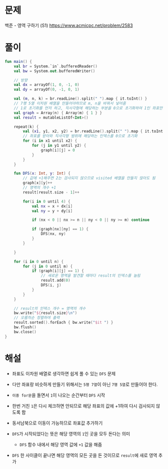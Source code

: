 # 문제
백준 - 영역 구하기 (S1)
https://www.acmicpc.net/problem/2583


# 풀이

```Kotlin
fun main() {
    val br = System.`in`.bufferedReader()
    val bw = System.out.bufferedWriter()

    // 방향
    val dx = arrayOf(1, 0, -1, 0)
    val dy = arrayOf(0, -1, 0, 1)

    val (m, n, k) = br.readLine().split(" ").map { it.toInt() }
    // 7행 5열 이차원 배열을 만들어야하므로 m, n을 바꿔서 넣어줌
    // 1로 초기화를 먼저 하고, 직사각형에 해당하는 부분을 0으로 초기화하여 1인 좌표만 셀 것
    val graph = Array(n) { Array(m) { 1 } }
    val result = mutableListOf<Int>()

    repeat(k) {
        val (x1, y1, x2, y2) = br.readLine().split(" ").map { it.toInt() }
        // 좌표를 받아와 직사각형 범위에 해당하는 인덱스를 0으로 초기화
        for (i in x1 until x2) {
            for (j in y1 until y2) {
                graph[i][j] = 0
            }
        }
    }

    fun DFS(x: Int, y: Int) {
        // 값에 +1해주면 2는 검사되지 않으므로 visited 배열을 만들지 않아도 됨
        graph[x][y]++
        // 영역의 개수 +1
        result[result.size - 1]++

        for(i in 0 until 4) {
            val nx = x + dx[i]
            val ny = y + dy[i]

            if (nx < 0 || nx >= n || ny < 0 || ny >= m) continue

            if (graph[nx][ny] == 1) {
                DFS(nx, ny)
            }
        }

    }

    for (i in 0 until n) {
        for (j in 0 until m) {
            if (graph[i][j] == 1) {
                // 새로운 영역을 발견할 때마다 result의 인덱스를 늘림
                result.add(0)
                DFS(i, j)
            }
        }
    }

    // result의 인덱스 개수 = 영역의 개수
    bw.write("${result.size}\n")
    // 오름차순 정렬하여 출력
    result.sorted().forEach { bw.write("$it ") }
    bw.flush()
    bw.close()
}
```


# 해설
* 좌표도 이차원 배열로 생각하면 쉽게 풀 수 있는 `DFS` 문제
* 다만 좌표랑 비슷하게 만들기 위해서는 `5행 7열`이 아닌 `7행 5열`로 만들어야 한다.

* `이중 for문`을 돌면서 `1`이 나오는 순간부터 `DFS` 시작
* 한번 거친 `1`은 다시 체크하면 안되므로 해당 좌표의 값에 +1하여 다시 검사되지 않도록 함
* 동서남북으로 이동이 가능하므로 좌표값 추가하기
* `DFS`가 시작되었다는 뜻은 해당 영역의 `1`인 곳을 모두 돈다는 의미
    * `DFS` 함수 내에서 해당 영역 값에 `+1` 값을 해줌
* `DFS` 한 사이클이 끝나면 해당 영역의 모든 곳을 돈 것이므로 `result`에 새로 영역 추가